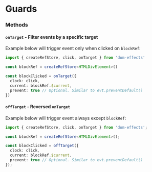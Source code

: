 # Guards

### Methods 

#### `onTarget` - Filter events by a specific target

Example below will trigger event only when clicked on `blockRef`:

```ts
import { createRefStore, click, onTarget } from 'dom-effects'

const blockRef = createRefStore<HTMLDivElement>()

const blockClicked = onTarget({
  clock: click,
  current: blockRef.$current,
  prevent: true // Optional. Similar to evt.preventDefault()
})
```

#### `offTarget` - Reversed `onTarget`

Example below will trigger event always except `blockRef`:

```ts
import { createRefStore, click, onTarget } from 'dom-effects';

const blockRef = createRefStore<HTMLDivElement>();

const blockClicked = offTarget({
  clock: click,
  current: blockRef.$current,
  prevent: true // Optional. Similar to evt.preventDefault()
});
```
